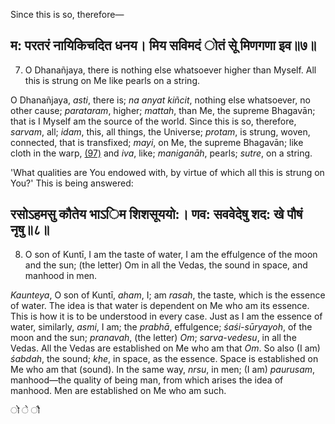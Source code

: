 Since this is so, therefore—

## म: परतरं नायिकिचदित धनय। मिय सविमदं ोतं सूे मिणगणा इव॥७॥

7. O Dhanañjaya, there is nothing else whatsoever higher than Myself. All this is strung on Me like pearls on a string.

O Dhanañjaya, *asti*, there is; *na anyat kiñcit*, nothing else whatsoever, no other cause; *parataram*, higher; *mattah*, than Me, the supreme Bhagavān; that is I Myself am the source of the world. Since this is so, therefore, *sarvam*, all; *idam*, this, all things, the Universe; *protam*, is strung, woven, connected, that is transfixed; *mayi*, on Me, the supreme Bhagavān; like cloth in the warp, [\(97\)](#page--1-0) and *iva*, like; *maniganāh*, pearls; *sutre*, on a string.

'What qualities are You endowed with, by virtue of which all this is strung on You?' This is being answered:

## रसोऽहमसु कौतेय भाऽिम शिशसूययो:। णव: सववेदेषु शद: खे पौषं नृषु॥८॥

8. O son of Kuntī, I am the taste of water, I am the effulgence of the moon and the sun; (the letter) Om in all the Vedas, the sound in space, and manhood in men.

*Kaunteya*, O son of Kuntī, *aham*, I; am *rasah*, the taste, which is the essence of water. The idea is that water is dependent on Me who am its essence. This is how it is to be understood in every case. Just as I am the essence of water, similarly, *asmi*, I am; the *prabhā*, effulgence; *śaśi-sūryayoh*, of the moon and the sun; *pranavah*, (the letter) *Om*; *sarva-vedesu*, in all the Vedas. All the Vedas are established on Me who am that *Om*. So also (I am) *śabdah*, the sound; *khe*, in space, as the essence. Space is established on Me who am that (sound). In the same way, *nrsu*, in men; (I am) *paurusam*, manhood—the quality of being man, from which arises the idea of manhood. Men are established on Me who am such.

ो े ौ